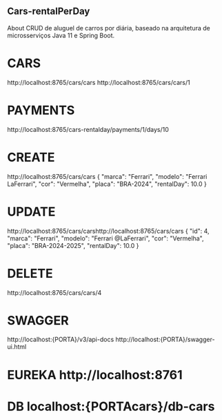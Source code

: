 ## Cars-rentalPerDay
 About CRUD de aluguel de carros por diária, baseado na arquitetura de microsserviços Java 11 e Spring Boot.
# CARS
http://localhost:8765/cars/cars
http://localhost:8765/cars/cars/1
# PAYMENTS
http://localhost:8765/cars-rentalday/payments/1/days/10

# CREATE
http://localhost:8765/cars/cars
{
    "marca": "Ferrari",
    "modelo": "Ferrari LaFerrari",
    "cor": "Vermelha",
    "placa": "BRA-2024",
    "rentalDay": 10.0
}
# UPDATE
http://localhost:8765/cars/carshttp://localhost:8765/cars/cars
{
    "id": 4,
    "marca": "Ferrari",
    "modelo": "Ferrari @LaFerrari",
    "cor": "Vermelha",
    "placa": "BRA-2024-2025",
    "rentalDay": 10.0
}
# DELETE
http://localhost:8765/cars/cars/4

# SWAGGER
http://localhost:{PORTA}/v3/api-docs
http://localhost:{PORTA}/swagger-ui.html

# EUREKA http://localhost:8761
# DB localhost:{PORTAcars}/db-cars
